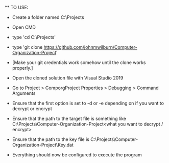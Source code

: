 ** TO USE:
* Create a folder named C:\Projects
* Open CMD
* type 'cd C:\Projects'
* type 'git clone https://github.com/johnmwilburn/Computer-Organization-Project'
* [Make your git credentials work somehow until the clone works properly.]

* Open the cloned solution file with Visual Studio 2019
* Go to Project > ComporgProject Properties > Debugging > Command Arguments
* Ensure that the first option is set to -d or -e depending on if you want to decrypt or encrypt
* Ensure that the path to the target file is something like C:\Projects\Computer-Organization-Project\<what you want to decrypt / encrypt>
* Ensure that the path to the key file is C:\Projects\Computer-Organization-Project\Key.dat

* Everything should now be configured to execute the program